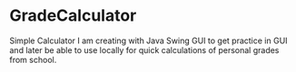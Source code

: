 # GradeCalculator

Simple Calculator I am creating with Java Swing GUI to get practice in GUI and later be able to use locally for quick calculations of 
personal grades from school.
